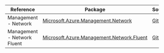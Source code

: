 | Reference | Package | Source |
|---|---|---|
|Management - Network|[Microsoft.Azure.Management.Network](https://www.nuget.org/packages/Microsoft.Azure.Management.Network)|[Github](https://github.com/Azure/azure-sdk-for-net)|
|Management - Network Fluent|[Microsoft.Azure.Management.Network.Fluent](https://www.nuget.org/packages/Microsoft.Azure.Management.Network.Fluent)|[Github](https://github.com/Azure/azure-sdk-for-net)|
